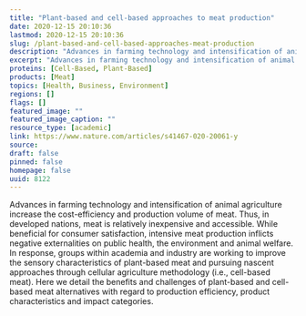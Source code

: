 ```yaml
---
title: "Plant-based and cell-based approaches to meat production"
date: 2020-12-15 20:10:36
lastmod: 2020-12-15 20:10:36
slug: /plant-based-and-cell-based-approaches-meat-production
description: "Advances in farming technology and intensification of animal agriculture increase the cost-efficiency and production volume of meat. Thus, in developed nations, meat is relatively inexpensive and accessible. While beneficial for consumer satisfaction, intensive meat production inflicts negative externalities on public health, the environment and animal welfare. In response, groups within academia and industry are working to improve the sensory characteristics of plant-based meat and pursuing nascent approaches through cellular agriculture methodology (i.e., cell-based meat)."
excerpt: "Advances in farming technology and intensification of animal agriculture increase the cost-efficiency and production volume of meat. Thus, in developed nations, meat is relatively inexpensive and accessible. While beneficial for consumer satisfaction, intensive meat production inflicts negative externalities on public health, the environment and animal welfare. In response, groups within academia and industry are working to improve the sensory characteristics of plant-based meat and pursuing nascent approaches through cellular agriculture methodology (i.e., cell-based meat)."
proteins: [Cell-Based, Plant-Based]
products: [Meat]
topics: [Health, Business, Environment]
regions: []
flags: []
featured_image: ""
featured_image_caption: ""
resource_type: [academic]
link: https://www.nature.com/articles/s41467-020-20061-y
source: 
draft: false
pinned: false
homepage: false
uuid: 8122
---
```

Advances in farming technology and intensification of animal agriculture
increase the cost-efficiency and production volume of meat. Thus, in
developed nations, meat is relatively inexpensive and accessible. While
beneficial for consumer satisfaction, intensive meat production inflicts
negative externalities on public health, the environment and animal
welfare. In response, groups within academia and industry are working to
improve the sensory characteristics of plant-based meat and pursuing
nascent approaches through cellular agriculture methodology (i.e.,
cell-based meat). Here we detail the benefits and challenges of
plant-based and cell-based meat alternatives with regard to production
efficiency, product characteristics and impact categories.
